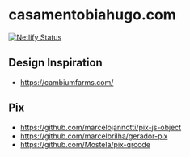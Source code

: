 # casamentobiahugo.com

[![Netlify Status](https://api.netlify.com/api/v1/badges/792e88e9-6372-4145-975a-1b10ad5c7d1b/deploy-status)](https://app.netlify.com/sites/resplendent-kitten-a0e67e/deploys)

## Design Inspiration
- https://cambiumfarms.com/

## Pix
- https://github.com/marcelojannotti/pix-js-object
- https://github.com/marcelbrilha/gerador-pix
- https://github.com/Mostela/pix-qrcode